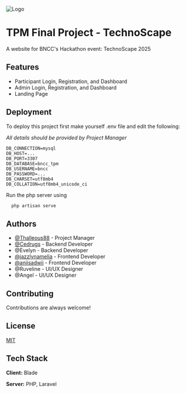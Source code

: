 
![Logo](https://cdn.discordapp.com/attachments/1149346541136511056/1334424275095912469/Group_59.png?ex=679c7af3&is=679b2973&hm=87af030c34a03b194b97df22f6bea2d45f56e053e61b275eef3bf11ff7be2bbe&)


# TPM Final Project - TechnoScape



A website for BNCC's Hackathon event: TechnoScape 2025




## Features

- Participant Login, Registration, and Dashboard
- Admin Login, Registration, and Dashboard
- Landing Page


## Deployment

To deploy this project first make yourself .env file and edit the following:

*All details should be provided by Project Manager*
```env
DB_CONNECTION=mysql
DB_HOST=...
DB_PORT=3307
DB_DATABASE=bncc_tpm
DB_USERNAME=bncc
DB_PASSWORD=...
DB_CHARSET=utf8mb4
DB_COLLATION=utf8mb4_unicode_ci
```

Run the php server using
```bash
  php artisan serve
```


## Authors

- [@Thalleous88](https://github.com/Thalleous88) - Project Manager
- [@Cedrugs](https://github.com/Cedrugs) - Backend Developer
- @Evelyn - Backend Developer
- [@jazzlynamelia](https://github.com/aniisadwii) - Frontend Developer
- [@aniisadwii](https://github.com/jazzlynamelia) - Frontend Developer
- @Ruveline - UI/UX Designer
- @Angel - UI/UX Designer


## Contributing

Contributions are always welcome!



## License

[MIT](https://choosealicense.com/licenses/mit/)


## Tech Stack

**Client:** Blade

**Server:** PHP, Laravel


